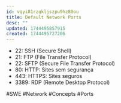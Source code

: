 ```yaml
---
id: vqyi81rzgkljszpu9hz80ou
title: Default Network Ports
desc: ""
updated: 1744495857915
created: 1744495727206
---
```


- 22: SSH (Secure Shell)
- 21: FTP (File Transfer Protocol)
- 22: SFTP (Secure File Transfer Protocol)
- 80: HTTP: Sites sem segurança
- 443: HTTPS: Sites seguros
- 3389: RDP (Remote Desktop Protocol)

#SWE #Network #Concepts #Ports
